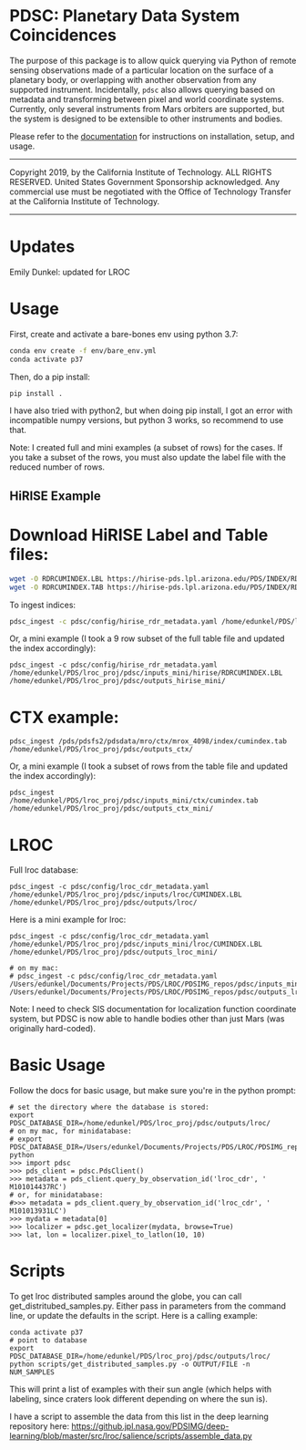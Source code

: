 PDSC: Planetary Data System Coincidences
========================================

The purpose of this package is to allow quick querying via Python of remote
sensing observations made of a particular location on the surface of a
planetary body, or overlapping with another observation from any supported
instrument.  Incidentally, `pdsc` also allows querying based on metadata and
transforming between pixel and world coordinate systems. Currently, only
several instruments from Mars orbiters are supported, but the system is
designed to be extensible to other instruments and bodies.

Please refer to the [documentation](https://jplmlia.github.io/pdsc/) for
instructions on installation, setup, and usage.

---

Copyright 2019, by the California Institute of Technology. ALL RIGHTS RESERVED.
United States Government Sponsorship acknowledged. Any commercial use must be
negotiated with the Office of Technology Transfer at the California Institute
of Technology.


----

# Updates

Emily Dunkel: updated for LROC


# Usage

First, create and activate a bare-bones env using python 3.7:

```bash
conda env create -f env/bare_env.yml
conda activate p37
```
Then, do a pip install:

```bash
pip install .
```

I have also tried with python2, but when doing pip install, I got an error with incompatible numpy versions, but python 3 works, so recommend to use that.

Note: I created full and mini examples (a subset of rows) for the cases. If you take a subset of the rows, you must also update the label file with the reduced number of rows.

## HiRISE Example

# Download HiRISE Label and Table files:

```bash
wget -O RDRCUMINDEX.LBL https://hirise-pds.lpl.arizona.edu/PDS/INDEX/RDRCUMINDEX.LBL
wget -O RDRCUMINDEX.TAB https://hirise-pds.lpl.arizona.edu/PDS/INDEX/RDRCUMINDEX.TAB
```

To ingest indices:

```bash
pdsc_ingest -c pdsc/config/hirise_rdr_metadata.yaml /home/edunkel/PDS/lroc_proj/pdsc/inputs/hirise/RDRCUMINDEX.LBL /home/edunkel/PDS/lroc_proj/pdsc/outputs_hirise/
```

Or, a mini example (I took a 9 row subset of the full table file and updated the index accordingly):

```
pdsc_ingest -c pdsc/config/hirise_rdr_metadata.yaml /home/edunkel/PDS/lroc_proj/pdsc/inputs_mini/hirise/RDRCUMINDEX.LBL /home/edunkel/PDS/lroc_proj/pdsc/outputs_hirise_mini/
```

# CTX example:

```
pdsc_ingest /pds/pdsfs2/pdsdata/mro/ctx/mrox_4098/index/cumindex.tab /home/edunkel/PDS/lroc_proj/pdsc/outputs_ctx/ 
```

Or, a mini example (I took a subset of rows from the table file and updated the index accordingly):

```
pdsc_ingest /home/edunkel/PDS/lroc_proj/pdsc/inputs_mini/ctx/cumindex.tab /home/edunkel/PDS/lroc_proj/pdsc/outputs_ctx_mini/
```


# LROC

Full lroc database:

```
pdsc_ingest -c pdsc/config/lroc_cdr_metadata.yaml /home/edunkel/PDS/lroc_proj/pdsc/inputs/lroc/CUMINDEX.LBL /home/edunkel/PDS/lroc_proj/pdsc/outputs/lroc/
```

Here is a mini example for lroc:

```
pdsc_ingest -c pdsc/config/lroc_cdr_metadata.yaml /home/edunkel/PDS/lroc_proj/pdsc/inputs_mini/lroc/CUMINDEX.LBL /home/edunkel/PDS/lroc_proj/pdsc/outputs_lroc_mini/

# on my mac:
# pdsc_ingest -c pdsc/config/lroc_cdr_metadata.yaml /Users/edunkel/Documents/Projects/PDS/LROC/PDSIMG_repos/pdsc/inputs_mini/lroc/CUMINDEX.LBL /Users/edunkel/Documents/Projects/PDS/LROC/PDSIMG_repos/pdsc/outputs_lroc_mini/

```

Note: I need to check SIS documentation for localization function coordinate system, but PDSC is now able to handle bodies other than just Mars (was originally hard-coded).


# Basic Usage

Follow the docs for basic usage, but make sure you're in the python prompt:

```
# set the directory where the database is stored:
export PDSC_DATABASE_DIR=/home/edunkel/PDS/lroc_proj/pdsc/outputs/lroc/
# on my mac, for minidatabase:
# export PDSC_DATABASE_DIR=/Users/edunkel/Documents/Projects/PDS/LROC/PDSIMG_repos/pdsc/outputs_lroc_mini/
python
>>> import pdsc
>>> pds_client = pdsc.PdsClient()
>>> metadata = pds_client.query_by_observation_id('lroc_cdr', ' M101014437RC')
# or, for minidatabase:
#>>> metadata = pds_client.query_by_observation_id('lroc_cdr', ' M101013931LC')
>>> mydata = metadata[0]
>>> localizer = pdsc.get_localizer(mydata, browse=True)
>>> lat, lon = localizer.pixel_to_latlon(10, 10)
```

# Scripts

To get lroc distributed samples around the globe, you can call get_distritubed_samples.py. Either pass in parameters from the command line, or update the defaults in the script. Here is a calling example:

```
conda activate p37
# point to database
export PDSC_DATABASE_DIR=/home/edunkel/PDS/lroc_proj/pdsc/outputs/lroc/
python scripts/get_distributed_samples.py -o OUTPUT/FILE -n NUM_SAMPLES
```

This will print a list of examples with their sun angle (which helps with labeling, since craters look different depending on where the sun is).

I have a script to assemble the data from this list in the deep learning repository here: https://github.jpl.nasa.gov/PDSIMG/deep-learning/blob/master/src/lroc/salience/scripts/assemble_data.py
